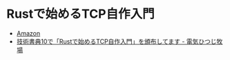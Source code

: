 # Rustで始めるTCP自作入門

* [Amazon](https://www.amazon.co.jp/Rust%E3%81%A7%E5%A7%8B%E3%82%81%E3%82%8BTCP%E8%87%AA%E4%BD%9C%E5%85%A5%E9%96%80-%E5%B0%8F%E9%87%8E-%E8%BC%9D%E4%B9%9F-ebook/dp/B09FG2SL2S)
* [技術書典10で「Rustで始めるTCP自作入門」を頒布してます - 電気ひつじ牧場 ](https://cha-shu00.hatenablog.com/entry/2020/12/30/124948)

